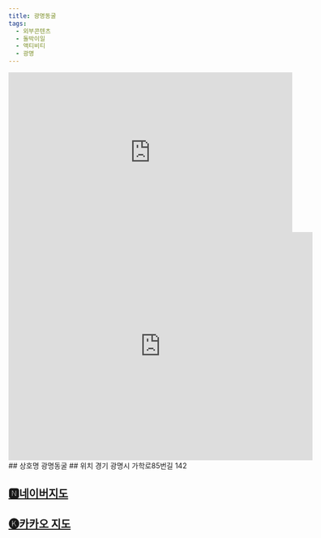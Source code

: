 ```yaml
---
title: 광명동굴
tags:
  - 외부콘텐츠
  - 돌박이일
  - 액티비티
  - 광명
---
```

<iframe width="560" height="315" src="https://www.youtube.com/embed/HG8ZgrVEK_A?si=L66RmS0Q5dcITczi" title="YouTube video player" frameborder="0" allow="accelerometer; autoplay; clipboard-write; encrypted-media; gyroscope; picture-in-picture; web-share" referrerpolicy="strict-origin-when-cross-origin" allowfullscreen></iframe>

<iframe src="https://www.google.com/maps/embed?pb=!1m18!1m12!1m3!1d12672.238100778573!2d126.8562208604813!3d37.4356985512977!2m3!1f0!2f0!3f0!3m2!1i1024!2i768!4f13.1!3m3!1m2!1s0x357b63e221180341%3A0x2deb8fd0ea5359a!2z6rSR66qF64-Z6rW0!5e0!3m2!1sko!2skr!4v1741361366549!5m2!1sko!2skr" width="600" height="450" style="border:0;" allowfullscreen="" loading="lazy" referrerpolicy="no-referrer-when-downgrade"></iframe>
## 상호명
광명동굴
## 위치
경기 광명시 가학로85번길 142


## [🅽네이버지도](https://naver.me/Gsj2JVjA)

## [🅚카카오 지도](https://place.map.kakao.com/26314882)